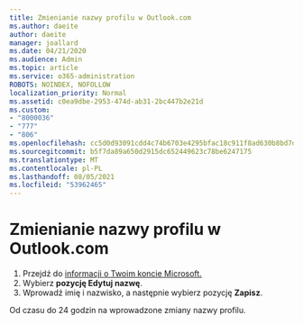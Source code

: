```yaml
---
title: Zmienianie nazwy profilu w Outlook.com
ms.author: daeite
author: daeite
manager: joallard
ms.date: 04/21/2020
ms.audience: Admin
ms.topic: article
ms.service: o365-administration
ROBOTS: NOINDEX, NOFOLLOW
localization_priority: Normal
ms.assetid: c0ea9dbe-2953-474d-ab31-2bc447b2e21d
ms.custom:
- "8000036"
- "777"
- "806"
ms.openlocfilehash: cc5d0d93091cdd4c74b6703e4295bfac18c911f8ad630b8bd7db5a17b1ffb9d0
ms.sourcegitcommit: b5f7da89a650d2915dc652449623c78be6247175
ms.translationtype: MT
ms.contentlocale: pl-PL
ms.lasthandoff: 08/05/2021
ms.locfileid: "53962465"
---
```

# <a name="change-your-profile-name-in-outlookcom"></a>Zmienianie nazwy profilu w Outlook.com

1. Przejdź do [informacji o Twoim koncie Microsoft.](https://go.microsoft.com/fwlink/p/?linkid=860841)
2. Wybierz **pozycję Edytuj nazwę**.
3. Wprowadź imię i nazwisko, a następnie wybierz pozycję **Zapisz**.

Od czasu do 24 godzin na wprowadzone zmiany nazwy profilu.